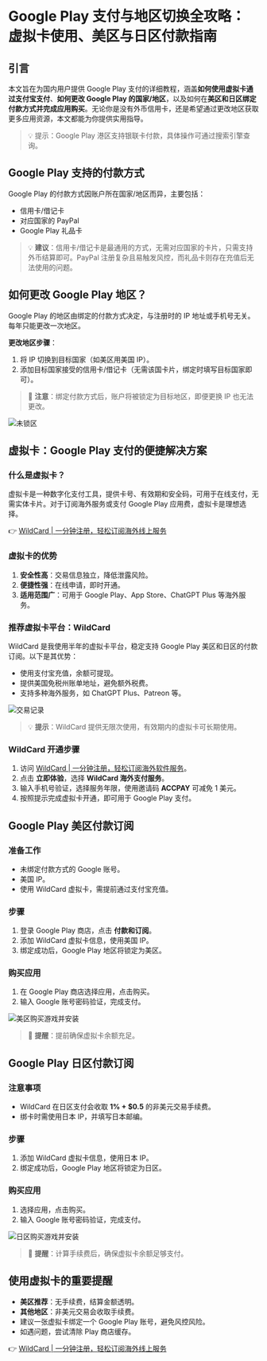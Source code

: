 # Google Play 支付与地区切换全攻略：虚拟卡使用、美区与日区付款指南

## 引言

本文旨在为国内用户提供 Google Play 支付的详细教程，涵盖**如何使用虚拟卡通过支付宝支付**、**如何更改 Google Play 的国家/地区**，以及如何在**美区和日区绑定付款方式并完成应用购买**。无论你是没有外币信用卡，还是希望通过更改地区获取更多应用资源，本文都能为你提供实用指导。

> 💡 提示：Google Play 港区支持银联卡付款，具体操作可通过搜索引擎查询。

## Google Play 支持的付款方式

Google Play 的付款方式因账户所在国家/地区而异，主要包括：

- 信用卡/借记卡
- 对应国家的 PayPal
- Google Play 礼品卡

> 💡 **建议**：信用卡/借记卡是最通用的方式，无需对应国家的卡片，只需支持外币结算即可。PayPal 注册复杂且易触发风控，而礼品卡则存在充值后无法使用的问题。

## 如何更改 Google Play 地区？

Google Play 的地区由绑定的付款方式决定，与注册时的 IP 地址或手机号无关。每年只能更改一次地区。

**更改地区步骤**：
1. 将 IP 切换到目标国家（如美区用美国 IP）。
2. 添加目标国家接受的信用卡/借记卡（无需该国卡片，绑定时填写目标国家即可）。

> 🔔 **注意**：绑定付款方式后，账户将被锁定为目标地区，即便更换 IP 也无法更改。

![未锁区](https://bbtdd.com/img/29729297226642.webp)

## 虚拟卡：Google Play 支付的便捷解决方案

### 什么是虚拟卡？

虚拟卡是一种数字化支付工具，提供卡号、有效期和安全码，可用于在线支付，无需实体卡片。对于订阅海外服务或支付 Google Play 应用费，虚拟卡是理想选择。

👉 [WildCard | 一分钟注册，轻松订阅海外线上服务](https://bbtdd.com/WildCard)

### 虚拟卡的优势

1. **安全性高**：交易信息独立，降低泄露风险。
2. **便捷性强**：在线申请，即时开通。
3. **适用范围广**：可用于 Google Play、App Store、ChatGPT Plus 等海外服务。

### 推荐虚拟卡平台：WildCard

WildCard 是我使用半年的虚拟卡平台，稳定支持 Google Play 美区和日区的付款订阅。以下是其优势：

- 使用支付宝充值，余额可提现。
- 提供美国免税州账单地址，避免额外税费。
- 支持多种海外服务，如 ChatGPT Plus、Patreon 等。

![交易记录](https://bbtdd.com/img/970364099926.webp)

> 💡 **提示**：WildCard 提供无限次使用，有效期内的虚拟卡可长期使用。

### WildCard 开通步骤

1. 访问 [WildCard | 一分钟注册，轻松订阅海外软件服务](https://bbtdd.com/WildCard)。
2. 点击 **立即体验**，选择 **WildCard 海外支付服务**。
3. 输入手机号验证，选择服务年限，使用邀请码 **ACCPAY** 可减免 1 美元。
4. 按照提示完成虚拟卡开通，即可用于 Google Play 支付。

## Google Play 美区付款订阅

### 准备工作

- 未绑定付款方式的 Google 账号。
- 美国 IP。
- 使用 WildCard 虚拟卡，需提前通过支付宝充值。

### 步骤

1. 登录 Google Play 商店，点击 **付款和订阅**。
2. 添加 WildCard 虚拟卡信息，使用美国 IP。
3. 绑定成功后，Google Play 地区将锁定为美区。

### 购买应用

1. 在 Google Play 商店选择应用，点击购买。
2. 输入 Google 账号密码验证，完成支付。

![美区购买游戏并安装](https://bbtdd.com/img/98704586.webp)

> 🔔 **提醒**：提前确保虚拟卡余额充足。

## Google Play 日区付款订阅

### 注意事项

- WildCard 在日区支付会收取 **1% + $0.5** 的非美元交易手续费。
- 绑卡时需使用日本 IP，并填写日本邮编。

### 步骤

1. 添加 WildCard 虚拟卡信息，使用日本 IP。
2. 绑定成功后，Google Play 地区将锁定为日区。

### 购买应用

1. 选择应用，点击购买。
2. 输入 Google 账号密码验证，完成支付。

![日区购买游戏并安装](https://bbtdd.com/img/820206121261.webp)

> 🔔 **提醒**：计算手续费后，确保虚拟卡余额足够支付。

## 使用虚拟卡的重要提醒

- **美区推荐**：无手续费，结算金额透明。
- **其他地区**：非美元交易会收取手续费。
- 建议一张虚拟卡绑定一个 Google Play 账号，避免风控风险。
- 如遇问题，尝试清除 Play 商店缓存。

👉 [WildCard | 一分钟注册，轻松订阅海外线上服务](https://bbtdd.com/WildCard)